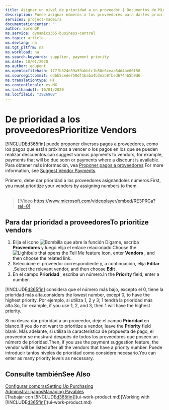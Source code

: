 ```yaml
---
title: Asignar un nivel de prioridad a un proveedor | Documentos de Microsoft
description: Puede asignar números a los proveedores para darles prioridad y facilitar las sugerencias de pago en Business Central.
services: project-madeira
documentationcenter: ''
author: SorenGP
ms.service: dynamics365-business-central
ms.topic: article
ms.devlang: na
ms.tgt_pltfrm: na
ms.workload: na
ms.search.keywords: supplier, payment priority
ms.date: 10/01/2020
ms.author: edupont
ms.openlocfilehash: 177fb324e39a59abbfc1b50e6ceaa34d4ae06f56
ms.sourcegitcommit: ddbb5cede750df1baba4b3eab8fbed6744b5b9d6
ms.translationtype: HT
ms.contentlocale: es-MX
ms.lasthandoff: 10/01/2020
ms.locfileid: "3926908"
---
```

# <a name="prioritize-vendors"></a><span data-ttu-id="05cab-103">De prioridad a los proveedores</span><span class="sxs-lookup"><span data-stu-id="05cab-103">Prioritize Vendors</span></span>
[!INCLUDE[d365fin](includes/d365fin_md.md)] <span data-ttu-id="05cab-104">puede proponer diversos pagos a proveedores, como los pagos que están próximos a vencer o los pagos en los que se pueden realizar descuentos.</span><span class="sxs-lookup"><span data-stu-id="05cab-104">can suggest various payments to vendors, for example, payments that will be due soon or payments where a discount is available.</span></span> <span data-ttu-id="05cab-105">Para obtener más información, vea [Proponer pagos a proveedores](payables-how-suggest-vendor-payments.md).</span><span class="sxs-lookup"><span data-stu-id="05cab-105">For more information, see [Suggest Vendor Payments](payables-how-suggest-vendor-payments.md).</span></span>

<span data-ttu-id="05cab-106">Primero, debe dar prioridad a los proveedores asignándoles números.</span><span class="sxs-lookup"><span data-stu-id="05cab-106">First, you must prioritize your vendors by assigning numbers to them.</span></span>
<br><br>
> [!Video https://www.microsoft.com/videoplayer/embed/RE3PRGa?rel=0]

## <a name="to-prioritize-vendors"></a><span data-ttu-id="05cab-107">Para dar prioridad a proveedores</span><span class="sxs-lookup"><span data-stu-id="05cab-107">To prioritize vendors</span></span>
1. <span data-ttu-id="05cab-108">Elija el icono ![Bombilla que abre la función Dígame](media/ui-search/search_small.png "Dígame qué desea hacer"), escriba **Proveedores** y luego elija el enlace relacionado.</span><span class="sxs-lookup"><span data-stu-id="05cab-108">Choose the ![Lightbulb that opens the Tell Me feature](media/ui-search/search_small.png "Tell me what you want to do") icon, enter **Vendors** , and then choose the related link.</span></span>
2. <span data-ttu-id="05cab-109">Seleccione el proveedor correspondiente y, a continuación, elija **Editar** .</span><span class="sxs-lookup"><span data-stu-id="05cab-109">Select the relevant vendor, and then choose **Edit** .</span></span>
3. <span data-ttu-id="05cab-110">En el campo **Prioridad** , escriba un número.</span><span class="sxs-lookup"><span data-stu-id="05cab-110">In the **Priority** field, enter a number.</span></span>

[!INCLUDE[d365fin](includes/d365fin_md.md)] <span data-ttu-id="05cab-111">considera que el número más bajo, excepto el 0, tiene la prioridad más alta.</span><span class="sxs-lookup"><span data-stu-id="05cab-111">considers the lowest number, except 0, to have the highest priority.</span></span> <span data-ttu-id="05cab-112">Por ejemplo, si utiliza 1, 2 y 3; 1 tendrá la prioridad más alta.</span><span class="sxs-lookup"><span data-stu-id="05cab-112">So, for example, if you use 1, 2, and 3, then 1 will have the highest priority.</span></span>

<span data-ttu-id="05cab-113">Si no desea dar prioridad a un proveedor, deje el campo **Prioridad** en blanco.</span><span class="sxs-lookup"><span data-stu-id="05cab-113">If you do not want to prioritize a vendor, leave the **Priority** field blank.</span></span> <span data-ttu-id="05cab-114">Más adelante, si utiliza la característica de propuesta de pago, el proveedor se mostrará después de todos los proveedores que poseen un número de prioridad.</span><span class="sxs-lookup"><span data-stu-id="05cab-114">Then, if you use the payment suggestion feature, the vendor will be listed after all the vendors that have a priority number.</span></span> <span data-ttu-id="05cab-115">Puede introducir tantos niveles de prioridad como considere necesario.</span><span class="sxs-lookup"><span data-stu-id="05cab-115">You can enter as many priority levels as necessary.</span></span>

## <a name="see-also"></a><span data-ttu-id="05cab-116">Consulte también</span><span class="sxs-lookup"><span data-stu-id="05cab-116">See Also</span></span>
[<span data-ttu-id="05cab-117">Configurar compras</span><span class="sxs-lookup"><span data-stu-id="05cab-117">Setting Up Purchasing</span></span>](purchasing-setup-purchasing.md)  
[<span data-ttu-id="05cab-118">Administrar pagos</span><span class="sxs-lookup"><span data-stu-id="05cab-118">Managing Payables</span></span>](payables-manage-payables.md)  
<span data-ttu-id="05cab-119">[Trabajar con [!INCLUDE[d365fin](includes/d365fin_md.md)]](ui-work-product.md)</span><span class="sxs-lookup"><span data-stu-id="05cab-119">[Working with [!INCLUDE[d365fin](includes/d365fin_md.md)]](ui-work-product.md)</span></span>
